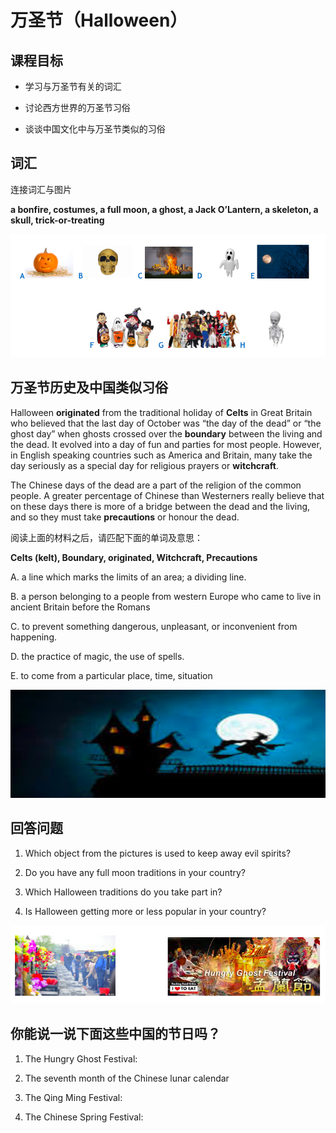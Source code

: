 # 万圣节（Halloween）

## 课程目标

- 学习与万圣节有关的词汇

- 讨论西方世界的万圣节习俗

- 谈谈中国文化中与万圣节类似的习俗

## 词汇

连接词汇与图片

**a bonfire, costumes, a full moon, a ghost, a Jack O’Lantern, a skeleton, a skull, trick-or-treating**


![pics](images/pics.png)

## 万圣节历史及中国类似习俗

Halloween **originated** from the traditional holiday of **Celts** in Great Britain who believed that the last day of October was “the day of the dead” or “the ghost day” when ghosts crossed over the **boundary** between the living and the dead. It evolved into a day of fun and parties for most people. However, in English speaking countries such as America and Britain, many take the day seriously as a special day for religious prayers or **witchcraft**.

The Chinese days of the dead are a part of the religion of the common people. A greater percentage of Chinese than Westerners really believe that on these days there is more of a bridge between the dead and the living, and so they must take **precautions** or honour the dead.

阅读上面的材料之后，请匹配下面的单词及意思：

**Celts (kelt), Boundary, originated, Witchcraft, Precautions**

A. a line which marks the limits of an area; a dividing line.

B. a person belonging to a people from western Europe who came to live in ancient Britain before the Romans

C. to prevent something dangerous, unpleasant, or inconvenient from happening.

D. the practice of magic, the use of spells.

E. to come from a particular place, time, situation

![pics](images/pic2.png)

## 回答问题

1. Which object from the pictures is used to keep away evil spirits?

2. Do you have any full moon traditions in your country?

3. Which Halloween traditions do you take part in?

4. Is Halloween getting more or less popular in your country?

![pics](images/pic3.png)

## 你能说一说下面这些中国的节日吗？


1. The Hungry Ghost Festival:

2. The seventh month of the Chinese lunar calendar

3. The Qing Ming Festival:

4. The Chinese Spring Festival:




